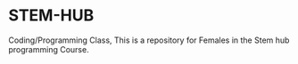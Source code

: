 # STEM-HUB
Coding/Programming Class,
This is a repository for Females in the Stem hub programming Course.
